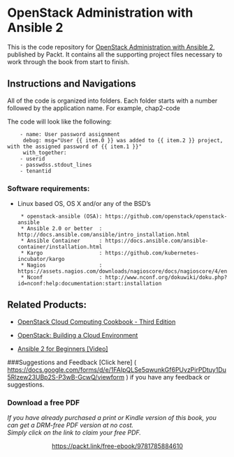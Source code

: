 # OpenStack Administration with Ansible 2
This is the code repository for [OpenStack Administration with Ansible 2](https://www.packtpub.com/virtualization-and-cloud/openstack-administration-ansible-2-second-edition?utm_source=github&utm_medium=repository&utm_content=9781787121638), published by Packt. It contains all the supporting project files necessary to work through the book from start to finish.
## Instructions and Navigations
All of the code is organized into folders. Each folder starts with a number followed by the application name. For example, chap2-code

The code will look like the following:
       
        - name: User password assignment 
         debug: msg="User {{ item.0 }} was added to {{ item.2 }} project, with the assigned password of {{ item.1 }}" 
         with_together: 
        - userid 
        - passwdss.stdout_lines 
        - tenantid 

### Software requirements:

* Linux based OS, OS X and/or any of the BSD’s
       
       * openstack-ansible (OSA): https://github.com/openstack/openstack-ansible
       * Ansible 2.0 or better  : http://docs.ansible.com/ansible/intro_installation.html
       * Ansible Container      : https://docs.ansible.com/ansible-container/installation.html
       * Kargo                  : https://github.com/kubernetes-incubator/kargo
       * Nagios                 : https://assets.nagios.com/downloads/nagioscore/docs/nagioscore/4/en/quickstart.html
       * Nconf                  : http://www.nconf.org/dokuwiki/doku.php?id=nconf:help:documentation:start:installation
       
## Related Products:

* [OpenStack Cloud Computing Cookbook - Third Edition]( https://www.packtpub.com/virtualization-and-cloud/openstack-cloud-computing-cookbook-third-edition?utm_source=github&utm_medium=repository&utm_content=9781782174783 )

* [OpenStack: Building a Cloud Environment]( https://www.packtpub.com/virtualization-and-cloud/openstack-building-cloud-environment?utm_source=github&utm_medium=repository&utm_content=9781787123182 )

* [Ansible 2 for Beginners [Video]]( https://www.packtpub.com/networking-and-servers/ansible-2-beginners-video?utm_source=github&utm_medium=repository&utm_content=9781786465719 )

###Suggestions and Feedback
[Click here] ( https://docs.google.com/forms/d/e/1FAIpQLSe5qwunkGf6PUvzPirPDtuy1Du5Rlzew23UBp2S-P3wB-GcwQ/viewform ) if you have any feedback or suggestions.
### Download a free PDF

 <i>If you have already purchased a print or Kindle version of this book, you can get a DRM-free PDF version at no cost.<br>Simply click on the link to claim your free PDF.</i>
<p align="center"> <a href="https://packt.link/free-ebook/9781785884610">https://packt.link/free-ebook/9781785884610 </a> </p>